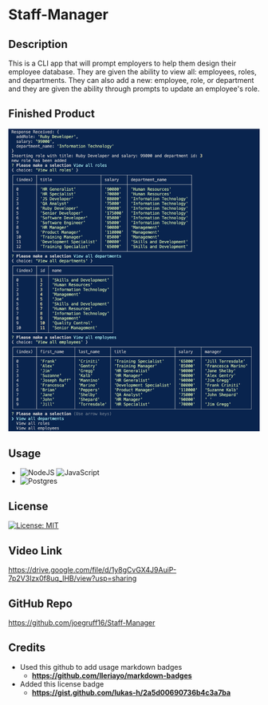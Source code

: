 # Staff-Manager

## Description

This is a CLI app that will prompt employers to help them design their employee database. They are given the ability to view all: employees, roles, and departments. They can also add a new: employee, role, or department and they are given the ability through prompts to update an employee's role.

## Finished Product

![CLIview](./assets/images/cli_finished_product.png)

## Usage

- ![NodeJS](https://img.shields.io/badge/node.js-6DA55F?style=for-the-badge&logo=node.js&logoColor=white) ![JavaScript](https://img.shields.io/badge/javascript-%23323330.svg?style=for-the-badge&logo=javascript&logoColor=%23F7DF1E)
- ![Postgres](https://img.shields.io/badge/postgres-%23316192.svg?style=for-the-badge&logo=postgresql&logoColor=white)

## License

[![License: MIT](https://img.shields.io/badge/License-MIT-yellow.svg)](https://opensource.org/licenses/MIT)

## Video Link

<https://drive.google.com/file/d/1y8gCvGX4J9AuiP-7p2V3Izx0f8uq_IHB/view?usp=sharing>

## GitHub Repo

<https://github.com/joegruff16/Staff-Manager>

## Credits

- Used this github to add usage markdown badges
  - **<https://github.com/Ileriayo/markdown-badges>**
- Added this license badge
  - **<https://gist.github.com/lukas-h/2a5d00690736b4c3a7ba>**
